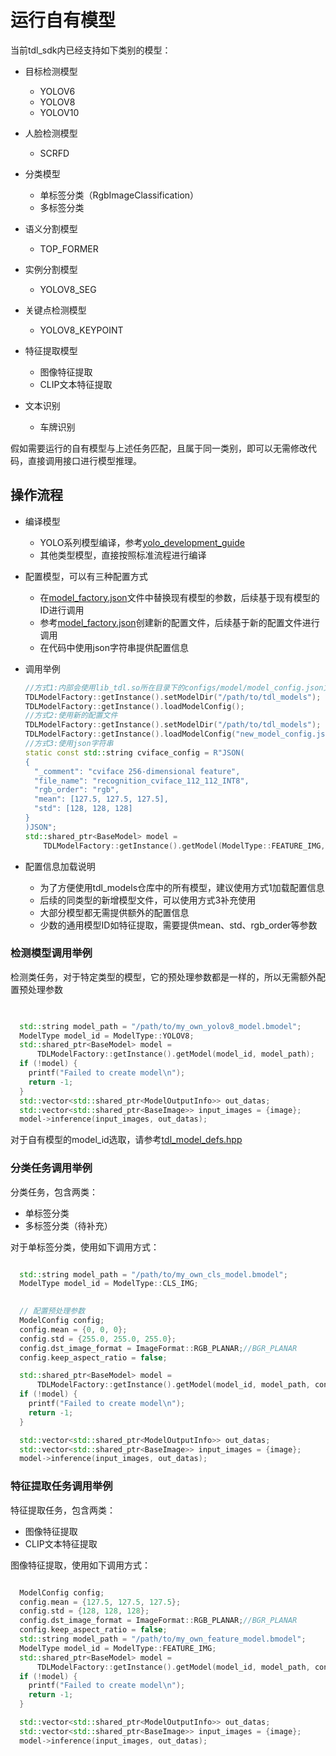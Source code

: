 # 运行自有模型

当前tdl_sdk内已经支持如下类别的模型：

* 目标检测模型
  * YOLOV6
  * YOLOV8
  * YOLOV10

* 人脸检测模型
  * SCRFD
* 分类模型
  * 单标签分类（RgbImageClassification）
  * 多标签分类
  
* 语义分割模型
  * TOP_FORMER
* 实例分割模型
  * YOLOV8_SEG
* 关键点检测模型
  * YOLOV8_KEYPOINT
* 特征提取模型
  * 图像特征提取
  * CLIP文本特征提取
* 文本识别
  * 车牌识别
  
假如需要运行的自有模型与上述任务匹配，且属于同一类别，即可以无需修改代码，直接调用接口进行模型推理。

## 操作流程

* 编译模型
  * YOLO系列模型编译，参考[yolo_development_guide](../developer_guide/yolo_development_guide.md)
  * 其他类型模型，直接按照标准流程进行编译
* 配置模型，可以有三种配置方式
  * 在[model_factory.json](../../configs/model/model_factory.json)文件中替换现有模型的参数，后续基于现有模型的ID进行调用
  * 参考[model_factory.json](../../configs/model/model_factory.json)创建新的配置文件，后续基于新的配置文件进行调用
  * 在代码中使用json字符串提供配置信息
* 调用举例

  ```cpp
  //方式1:内部会使用lib_tdl.so所在目录下的configs/model/model_config.json文件
  TDLModelFactory::getInstance().setModelDir("/path/to/tdl_models");
  TDLModelFactory::getInstance().loadModelConfig();
  //方式2:使用新的配置文件
  TDLModelFactory::getInstance().setModelDir("/path/to/tdl_models");
  TDLModelFactory::getInstance().loadModelConfig("new_model_config.json");
  //方式3:使用json字符串
  static const std::string cviface_config = R"JSON(
  {
    "_comment": "cviface 256-dimensional feature",
    "file_name": "recognition_cviface_112_112_INT8",
    "rgb_order": "rgb",
    "mean": [127.5, 127.5, 127.5],
    "std": [128, 128, 128]
  }
  )JSON";
  std::shared_ptr<BaseModel> model =
      TDLModelFactory::getInstance().getModel(ModelType::FEATURE_IMG, model_path, cviface_config);
  
  ```

* 配置信息加载说明
  * 为了方便使用tdl_models仓库中的所有模型，建议使用方式1加载配置信息
  * 后续的同类型的新增模型文件，可以使用方式3补充使用
  * 大部分模型都无需提供额外的配置信息
  * 少数的通用模型ID如特征提取，需要提供mean、std、rgb_order等参数

### 检测模型调用举例

检测类任务，对于特定类型的模型，它的预处理参数都是一样的，所以无需额外配置预处理参数

```cpp

  
  std::string model_path = "/path/to/my_own_yolov8_model.bmodel";
  ModelType model_id = ModelType::YOLOV8;
  std::shared_ptr<BaseModel> model =
      TDLModelFactory::getInstance().getModel(model_id, model_path);
  if (!model) {
    printf("Failed to create model\n");
    return -1;
  }
  std::vector<std::shared_ptr<ModelOutputInfo>> out_datas;
  std::vector<std::shared_ptr<BaseImage>> input_images = {image};
  model->inference(input_images, out_datas);

```

对于自有模型的model_id选取，请参考[tdl_model_defs.hpp](../../include/nn/tdl_model_defs.hpp)

### 分类任务调用举例

分类任务，包含两类：

* 单标签分类
* 多标签分类（待补充）

对于单标签分类，使用如下调用方式：

```cpp

  std::string model_path = "/path/to/my_own_cls_model.bmodel";
  ModelType model_id = ModelType::CLS_IMG;
  

  // 配置预处理参数
  ModelConfig config;
  config.mean = {0, 0, 0};
  config.std = {255.0, 255.0, 255.0};
  config.dst_image_format = ImageFormat::RGB_PLANAR;//BGR_PLANAR
  config.keep_aspect_ratio = false;

  std::shared_ptr<BaseModel> model =
      TDLModelFactory::getInstance().getModel(model_id, model_path, config);
  if (!model) {
    printf("Failed to create model\n");
    return -1;
  }

  std::vector<std::shared_ptr<ModelOutputInfo>> out_datas;
  std::vector<std::shared_ptr<BaseImage>> input_images = {image};
  model->inference(input_images, out_datas);

```

### 特征提取任务调用举例

特征提取任务，包含两类：

* 图像特征提取
* CLIP文本特征提取

图像特征提取，使用如下调用方式：

```cpp

  ModelConfig config;
  config.mean = {127.5, 127.5, 127.5};
  config.std = {128, 128, 128};
  config.dst_image_format = ImageFormat::RGB_PLANAR;//BGR_PLANAR
  config.keep_aspect_ratio = false;
  std::string model_path = "/path/to/my_own_feature_model.bmodel";
  ModelType model_id = ModelType::FEATURE_IMG;
  std::shared_ptr<BaseModel> model =
      TDLModelFactory::getInstance().getModel(model_id, model_path, config);
  if (!model) {
    printf("Failed to create model\n");
    return -1;
  }

  std::vector<std::shared_ptr<ModelOutputInfo>> out_datas;
  std::vector<std::shared_ptr<BaseImage>> input_images = {image};
  model->inference(input_images, out_datas);

```
